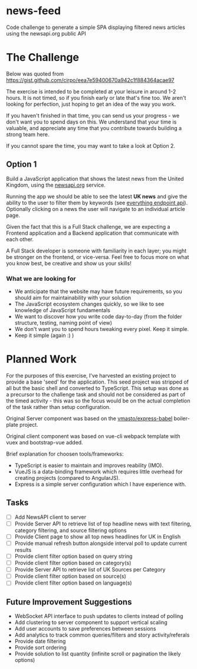 # news-feed
Code challenge to generate a simple SPA displaying filtered news articles using the newsapi.org public API

# The Challenge

Below was quoted from https://gist.github.com/cirpo/eea7e59400670a942c1f884364acae97

The exercise is intended to be completed at your leisure in around 1-2 hours. It is not timed, so if you finish early or late that's fine too. We aren't looking for perfection, just hoping to get an idea of the way you work.

If you haven't finished in that time, you can send us your progress - we don't want you to spend days on this. We understand that your time is valuable, and appreciate any time that you contribute towards building a strong team here.

If you cannot spare the time, you may want to take a look at Option 2.

## Option 1

Build a JavaScript application that shows the latest news from the United Kingdom, using the [newsapi.org](https://newsapi.org) service.

Running the app we should be able to see the latest **UK news** and give the ability to the user to filter them by keywords (see [everything endpoint api](https://newsapi.org/docs/endpoints/everything)). Optionally clicking on a news the user will navigate to an individual article page.

Given the fact that this is a Full Stack challenge, we are expecting a Frontend application and a Backend application that communicate with each other.

A Full Stack developer is someone with familiarity in each layer; you might be stronger on the frontend, or vice-versa. Feel free to focus more on what you know best, be creative and show us your skills!

### What we are looking for

* We anticipate that the website may have future requirements, so you should aim for maintainability with your solution
* The JavaScript ecosystem changes quickly, so we like to see knowledge of JavaScript fundamentals
* We want to discover how you write code day-to-day (from the folder structure, testing, naming point of view)
* We don't want you to spend hours tweaking every pixel. Keep it simple.
* Keep it simple (again :) )


# Planned Work

For the purposes of this exercise, I've harvested an existing project to provide a base 'seed' for the application. This seed project was stripped of all but the basic shell and converted to TypeScript. This setup was done as a precursor to the challenge task and should not be considered as part of the timed activity - this was so the focus would be on the actual completion of the task rather than setup configuration.

Original Server component was based on the [vmasto/express-babel](https://codeclimate.com/github/vmasto/express-babel) boiler-plate project.

Original client component was based on vue-cli webpack template with vuex and bootstrap-vue added.

Brief explanation for choosen tools/frameworks:

* TypeScript is easier to maintain and improves reability (IMO).
* VueJS is a data-binding framework which requires little overhead for creating projects (compared to AngularJS).
* Express is a simple server configuration which I have experience with.

## Tasks

- [ ] Add NewsAPI client to server
- [ ] Provide Server API to retrieve list of top headline news with text filtering, category filtering, and source filtering options
- [ ] Provide Client page to show all top news headlines for UK in English
- [ ] Provide manual refresh button alongside interval poll to update current results
- [ ] Provide client filter option based on query string
- [ ] Provide client filter option based on category(s)
- [ ] Provide Server API to retrieve list of UK Sources per Category
- [ ] Provide client filter option based on source(s)
- [ ] Provide client filter option based on language(s)

## Future Improvement Suggestions

* WebSocket API interface to push updates to clients instead of polling
* Add clustering to server component to support vertical scaling
* Add user accounts to save preferences between sessions
* Add analytics to track common queries/filters and story activity/referals
* Provide date filtering
* Provide sort ordering
* Provide solution to list quantity (infinite scroll or pagination the likely options)
